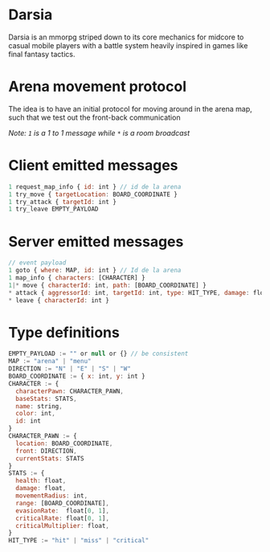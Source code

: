# Darsia

Darsia is an mmorpg striped down to its core mechanics for midcore to casual
mobile players with a battle system heavily inspired in games like final fantasy
tactics.

# Arena movement protocol

The idea is to have an initial protocol for moving around in the arena map, such
that we test out the front-back communication

*Note: `1` is a 1 to 1 message while ` * ` is a room broadcast*

# Client emitted messages

```js
1 request_map_info { id: int } // id de la arena
1 try_move { targetLocation: BOARD_COORDINATE }
1 try_attack { targetId: int }
1 try_leave EMPTY_PAYLOAD
```

# Server emitted messages

```js
// event payload
1 goto { where: MAP, id: int } // Id de la arena
1 map_info { characters: [CHARACTER] }
1|* move { characterId: int, path: [BOARD_COORDINATE] }
* attack { aggressorId: int, targetId: int, type: HIT_TYPE, damage: float }
* leave { characterId: int }
```

# Type definitions

```js
EMPTY_PAYLOAD := "" or null or {} // be consistent
MAP := "arena" | "menu"
DIRECTION := "N" | "E" | "S" | "W"
BOARD_COORDINATE := { x: int, y: int }
CHARACTER := {
  characterPawn: CHARACTER_PAWN,
  baseStats: STATS,
  name: string,
  color: int,
  id: int
}
CHARACTER_PAWN := {
  location: BOARD_COORDINATE,
  front: DIRECTION,
  currentStats: STATS
}
STATS := {
  health: float,
  damage: float,
  movementRadius: int,
  range: [BOARD_COORDINATE],
  evasionRate:  float[0, 1],
  criticalRate: float[0, 1],
  criticalMultiplier: float,
}
HIT_TYPE := "hit" | "miss" | "critical"
```

